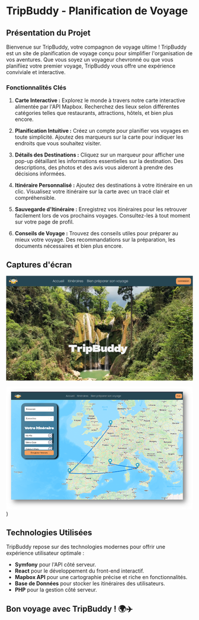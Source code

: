 # TripBuddy - Planification de Voyage

## Présentation du Projet

Bienvenue sur TripBuddy, votre compagnon de voyage ultime ! TripBuddy est un site de planification de voyage conçu pour simplifier l'organisation de vos aventures. Que vous soyez un voyageur chevronné ou que vous planifiiez votre premier voyage, TripBuddy vous offre une expérience conviviale et interactive.

### Fonctionnalités Clés

1. **Carte Interactive :** Explorez le monde à travers notre carte interactive alimentée par l'API Mapbox. Recherchez des lieux selon différentes catégories telles que restaurants, attractions, hôtels, et bien plus encore.

2. **Planification Intuitive :** Créez un compte pour planifier vos voyages en toute simplicité. Ajoutez des marqueurs sur la carte pour indiquer les endroits que vous souhaitez visiter.

3. **Détails des Destinations :** Cliquez sur un marqueur pour afficher une pop-up détaillant les informations essentielles sur la destination. Des descriptions, des photos et des avis vous aideront à prendre des décisions informées.

4. **Itinéraire Personnalisé :** Ajoutez des destinations à votre itinéraire en un clic. Visualisez votre itinéraire sur la carte avec un tracé clair et compréhensible.

5. **Sauvegarde d'Itinéraire :** Enregistrez vos itinéraires pour les retrouver facilement lors de vos prochains voyages. Consultez-les à tout moment sur votre page de profil.

6. **Conseils de Voyage :** Trouvez des conseils utiles pour préparer au mieux votre voyage. Des recommandations sur la préparation, les documents nécessaires et bien plus encore.

## Captures d'écran

![Capture d'écran Home](https://github.com/YoanBuscail/TripbuddyFront/blob/feature-Yo/src/assets/trip.png)

![Capture d'écran Itinéraire](https://github.com/YoanBuscail/TripbuddyFront/blob/feature-Yo/src/assets/map8.png))

## Technologies Utilisées

TripBuddy repose sur des technologies modernes pour offrir une expérience utilisateur optimale :

- **Symfony** pour l'API côté serveur.
- **React** pour le développement du front-end interactif.
- **Mapbox API** pour une cartographie précise et riche en fonctionnalités.
- **Base de Données** pour stocker les itinéraires des utilisateurs.
- **PHP** pour la gestion côté serveur.



## Bon voyage avec TripBuddy ! 🌍✈️
